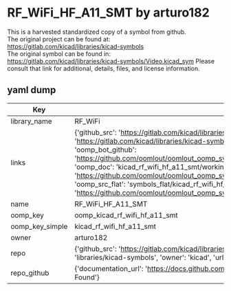 # RF_WiFi_HF_A11_SMT by arturo182  
This is a harvested standardized copy of a symbol from github.  
The original project can be found at:  
https://gitlab.com/kicad/libraries/kicad-symbols  
The original symbol can be found in:
https://gitlab.com/kicad/libraries/kicad-symbols/Video.kicad_sym
Please consult that link for additional, details, files, and license information.  
## yaml dump  
| Key | Value |  
| --- | --- |  
| library_name | RF_WiFi |  
| links | {'github_src': 'https://gitlab.com/kicad/libraries/kicad-symbols/Video.kicad_sym', 'github_src_repo': 'https://gitlab.com/kicad/libraries/kicad-symbols', 'oomp_bot': 'kicad_rf_wifi_hf_a11_smt/working', 'oomp_bot_github': 'https://github.com/oomlout/oomlout_oomp_symbol_bot/tree/main/kicad_rf_wifi_hf_a11_smt/working', 'oomp_doc': 'kicad_rf_wifi_hf_a11_smt/working', 'oomp_doc_github': 'https://github.com/oomlout/oomlout_oomp_symbol_doc/tree/main/kicad_rf_wifi_hf_a11_smt/working', 'oomp_src_flat': 'symbols_flat/kicad_rf_wifi_hf_a11_smt/working', 'oomp_src_flat_github': 'https://github.com/oomlout/oomlout_oomp_symbol_src/tree/main/kicad_rf_wifi_hf_a11_smt/working'} |  
| name | RF_WiFi_HF_A11_SMT |  
| oomp_key | oomp_kicad_rf_wifi_hf_a11_smt |  
| oomp_key_simple | kicad_rf_wifi_hf_a11_smt |  
| owner | arturo182 |  
| repo | {'github_src': 'https://gitlab.com/kicad/libraries/kicad-symbols/Video.kicad_sym', 'name': 'libraries/kicad-symbols', 'owner': 'kicad', 'url': 'https://gitlab.com/kicad/libraries/kicad-symbols'} |  
| repo_github | {'documentation_url': 'https://docs.github.com/rest/repos/repos#get-a-repository', 'message': 'Not Found'} |  

